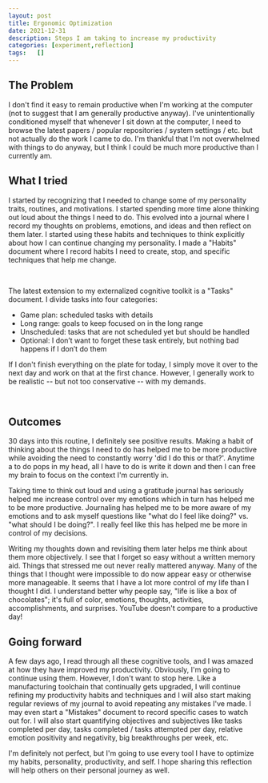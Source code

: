 ```yaml
---
layout: post
title: Ergonomic Optimization
date: 2021-12-31
description: Steps I am taking to increase my productivity
categories: [experiment,reflection]
tags:   []
---
```


## The Problem

I don't find it easy to remain productive when I'm working at the computer (not to suggest that I am generally productive anyway). I've unintentionally conditioned myself that whenever I sit down at the computer, I need to browse the latest papers / popular repositories / system settings / etc. but not actually do the work I came to do. I'm thankful that I'm not overwhelmed with things to do anyway, but I think I could be much more productive than I currently am.

## What I tried

I started by recognizing that I needed to change some of my personality traits, routines, and motivations. I started spending more time alone thinking out loud about the things I need to do. This evolved into a journal where I record my thoughts on problems, emotions, and ideas and then reflect on them later. I started using these habits and techniques to think explicitly about how I can continue changing my personality. I made a "Habits" document where I record habits I need to create, stop, and specific techniques that help me change.

<div class="row justify-content-sm-center">
    <div class="col-sm-6 mt-3 mt-md-0">
        <img class="img-fluid rounded z-depth-1" src="{{ '/assets/img/Journal-12.png' | relative_url }}" alt="" title="planning the next months"/>
    </div>
    <div class="col-sm-6 mt-3 mt-md-0">
        <img class="img-fluid rounded z-depth-1" src="{{ '/assets/img/Journal-22.png' | relative_url }}" alt="" title="reviewing what I learned"/>
    </div>
</div>
<br>

The latest extension to my externalized cognitive toolkit is a "Tasks" document. I divide tasks into four categories:

- Game plan: scheduled tasks with details
- Long range: goals to keep focused on in the long range
- Unscheduled: tasks that are not scheduled yet but should be handled
- Optional: I don’t want to forget these task entirely, but nothing bad happens if I don’t do them

If I don't finish everything on the plate for today, I simply move it over to the next day and work on that at the first chance. However, I generally work to be realistic -- but not too conservative -- with my demands.

<div class="row justify-content-sm-center">
    <div class="col-sm-6 mt-3 mt-md-0">
        <img class="img-fluid rounded z-depth-1" src="{{ '/assets/img/Tasks-1.png' | relative_url }}" alt="" title="My task list"/>
    </div>
    <div class="col-sm-6 mt-3 mt-md-0">
        <img class="img-fluid rounded z-depth-1" src="{{ '/assets/img/Routines-2.png' | relative_url }}" alt="" title="Routines I need to kill"/>
    </div>
</div>
<br>

## Outcomes

30 days into this routine, I definitely see positive results. Making a habit of thinking about the things I need to do has helped me to be more productive while avoiding the need to constantly worry 'did I do this or that?'. Anytime a to do pops in my head, all I have to do is write it down and then I can free my brain to focus on the context I'm currently in.

Taking time to think out loud and using a gratitude journal has seriously helped me increase control over my emotions which in turn has helped me to be more productive. Journaling has helped me to be more aware of my emotions and to ask myself questions like "what do I feel like doing?" vs. "what should I be doing?". I really feel like this has helped me be more in control of my decisions.

Writing my thoughts down and revisiting them later helps me think about them more objectively. I see that I forget so easy without a written memory aid. Things that stressed me out never really mattered anyway. Many of the things that I thought were impossible to do now appear easy or otherwise more manageable. It seems that I have a lot more control of my life than I thought I did. I understand better why people say, "life is like a box of chocolates"; it's full of color, emotions, thoughts, activities, accomplishments, and surprises. YouTube doesn't compare to a productive day!

## Going forward

A few days ago, I read through all these cognitive tools, and I was amazed at how they have improved my productivity. Obviously, I'm going to continue using them. However, I don't want to stop here. Like a manufacturing toolchain that continually gets upgraded, I will continue refining my productivity habits and techniques and I will also start making regular reviews of my journal to avoid repeating any mistakes I've made. I may even start a "Mistakes" document to record specific cases to watch out for. I will also start quantifying objectives and subjectives like tasks completed per day, tasks completed / tasks attempted per day, relative emotion positivity and negativity, big breakthroughs per week, etc.

I'm definitely not perfect, but I'm going to use every tool I have to optimize my habits, personality, productivity, and self. I hope sharing this reflection will help others on their personal journey as well.
